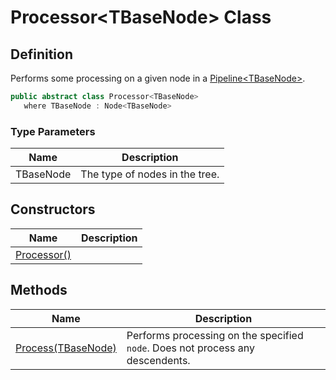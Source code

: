 # Processor&lt;TBaseNode&gt; Class
## Definition

Performs some processing on a given node in a [Pipeline&lt;TBaseNode&gt;](MrKWatkins.Ast.Processing.Pipeline-1.md).

```c#
public abstract class Processor<TBaseNode>
   where TBaseNode : Node<TBaseNode>
```

### Type Parameters

| Name | Description |
| ---- | ----------- |
| TBaseNode | The type of nodes in the tree. |

## Constructors

| Name | Description |
| ---- | ----------- |
| [Processor()](MrKWatkins.Ast.Processing.Processor-1.-ctor.md) |  |

## Methods

| Name | Description |
| ---- | ----------- |
| [Process(TBaseNode)](MrKWatkins.Ast.Processing.Processor-1.Process.md) | Performs processing on the specified `node`. Does not process any descendents. |

